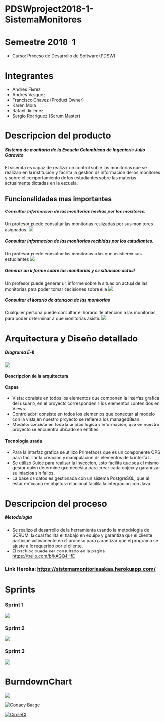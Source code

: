 # PDSWproject2018-1-SistemaMonitores
# Semestre 2018-1
   - Curso: Proceso de Desarrollo de Software (PDSW)

# Integrantes
  - Andres Florez
  - Andres Vasquez
  - Francisco Chavez (Product Owner)
  - Karen Mora
  - Rafael Jimenez
  - Sergio Rodriguez (Scrum Master)
 
# Descripcion del producto
#####  Sistema de monitoria de la Escuela Colombiana de Ingenieria Julio Garavito
El sisemta es capaz de realizar un control sobre las monitorias que se realizan en la institución y facilita la gestión de información  de los monitores y sobre el comportamiento de los estudiantes sobre las materias actualmente dictadas en la escuela.

## Funcionalidades mas importantes

##### Consultar Informacion de las monitorias hechas por los monitores.
Un profesor puede consultar las monitorias realizadas por sus monitores asignados.
![](img/cm.png) 

##### Consultar Informacion de las monitorias recibidas por los estudiantes.
Un profesor puede consultar las monitorias a las que asistieron sus estudiantes
![](img/ce.png) 

##### Generar un informe sobre las monitorias y su situacion actual
Un profesor puede generar un informe sobre la situacion actual de las monitorias para poder tomar decisiones sobre ella
![](img/cg.png) 

##### Consultar el horario de atencion de las monitorias
Cualquier persona puede consultar el horario de atencion  a las monitorias, para poder determinar a que monitorias asistir.
![](img/hp.png) 




# Arquitectura y Diseño detallado 
##### Diagrama E-R
![](img/ER.png)

#### Descripcion de la arquitectura
#### Capas
- Vista: consiste en todos los elementos que componen la interfaz grafica del usuario, en el proyecto corresponden a los elementos contenidos en Views.
- Controlador: consiste en todos los elementos que conectan al modelo con la vista,en nuestro proyecto se refiere a los managedBean.
- Modelo: consiste en toda la unidad logica e informacion, que en nuestro proyecto se encuentra ubicado en entities.

#### Tecnologia usada
- Para la interfaz grafica se utilizo Primefaces que es un componente OPS para facilitar la creacion y manipulacion de elementos de la interfaz.
- Se utilizo Guice para realizar la inyeccion, esto facilita que sea el mismo gestor quien determine que necesita para crear cada objeto y garantizar su iniacion sin fallos.
- La base de datos es gestionada con un sistema PostgreSQL, que al estar enfocada en objetos-relacional facilita la integracion con Java.

# Descripcion del proceso
##### Metodologia
 - Se realizo el desarrollo de la herramienta usando la metodologia de SCRUM, la cual facilita el trabajo en equipo y garantiza que el cliente participe activamente en el proceso para garantizar que el programa se ajuste a lo requerido por el cliente.
 - El backlog puede ser consultado en la pagina https://trello.com/b/kAGQ4HfE
 
 ### Link Heroku: https://sistemamonitoriaaakaa.herokuapp.com/ 
 
 # Sprints
 ### Sprint 1
 ![](img/sp1.png)

 ### Sprint 2
 ![](img/sp2.png)

  ### Sprint 3
 ![](img/sp3.png)

# BurndownChart
![](img/backlog.png)


[![Codacy Badge](https://api.codacy.com/project/badge/Grade/e52d517d05884c939b6775374fdb6592)](https://www.codacy.com/app/rapahel-andres/PDSWproject2018-1-SistemaMonitores?utm_source=github.com&amp;utm_medium=referral&amp;utm_content=PDSWproject2018-1/PDSWproject2018-1-SistemaMonitores&amp;utm_campaign=Badge_Grade)



[![CircleCI](https://circleci.com/gh/PDSWproject2018-1/PDSWproject2018-1-SistemaMonitores.svg?style=svg)](https://circleci.com/gh/PDSWproject2018-1/PDSWproject2018-1-SistemaMonitores)
 
